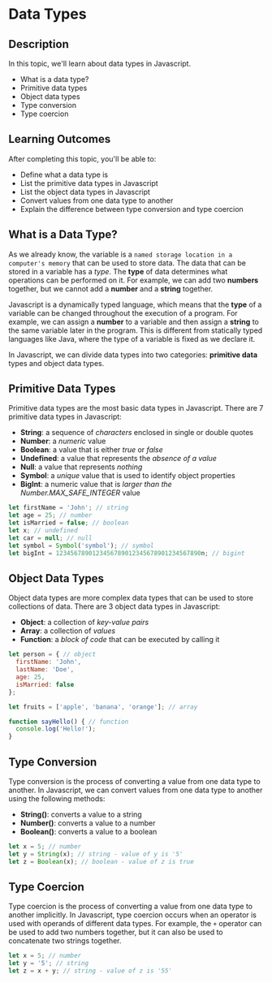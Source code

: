 # Data Types

## Description

In this topic, we'll learn about data types in Javascript.
- What is a data type?
- Primitive data types
- Object data types
- Type conversion
- Type coercion

## Learning Outcomes

After completing this topic, you'll be able to:
- Define what a data type is
- List the primitive data types in Javascript
- List the object data types in Javascript
- Convert values from one data type to another
- Explain the difference between type conversion and type coercion

## What is a Data Type?

As we already know, the variable is a `named storage location in a computer's memory` that can be used to store data. The data that can be stored in a variable has a *type*. The **type** of data determines what operations can be performed on it. For example, we can add two **numbers** together, but we cannot add a **number** and a **string** together.

Javascript is a dynamically typed language, which means that the **type** of a variable can be changed throughout the execution of a program. For example, we can assign a **number** to a variable and then assign a **string** to the same variable later in the program. This is different from statically typed languages like Java, where the type of a variable is fixed as we declare it.

In Javascript, we can divide data types into two categories: **primitive data** types and object data types.

## Primitive Data Types

Primitive data types are the most basic data types in Javascript. There are 7 primitive data types in Javascript:

- **String**: a sequence of *characters* enclosed in single or double quotes
- **Number**: a *numeric* value
- **Boolean**: a value that is either *true* or *false*
- **Undefined**: a value that represents the *absence of a value*
- **Null**: a value that represents *nothing*
- **Symbol**: a *unique* value that is used to identify object properties
- **BigInt**: a numeric value that is *larger than the Number.MAX_SAFE_INTEGER* value

```javascript
let firstName = 'John'; // string
let age = 25; // number
let isMarried = false; // boolean
let x; // undefined
let car = null; // null
let symbol = Symbol('symbol'); // symbol
let bigInt = 1234567890123456789012345678901234567890n; // bigint
```

## Object Data Types

Object data types are more complex data types that can be used to store collections of data. There are 3 object data types in Javascript:

- **Object**: a collection of *key-value pairs*
- **Array**: a collection of *values*
- **Function**: a *block of code* that can be executed by calling it

```javascript
let person = { // object
  firstName: 'John',
  lastName: 'Doe',
  age: 25,
  isMarried: false
};

let fruits = ['apple', 'banana', 'orange']; // array

function sayHello() { // function
  console.log('Hello!');
}
```

## Type Conversion

Type conversion is the process of converting a value from one data type to another. In Javascript, we can convert values from one data type to another using the following methods:

- **String()**: converts a value to a string
- **Number()**: converts a value to a number
- **Boolean()**: converts a value to a boolean

```javascript
let x = 5; // number
let y = String(x); // string - value of y is '5'
let z = Boolean(x); // boolean - value of z is true
```

## Type Coercion

Type coercion is the process of converting a value from one data type to another implicitly. In Javascript, type coercion occurs when an operator is used with operands of different data types. For example, the `+` operator can be used to add two numbers together, but it can also be used to concatenate two strings together.

```javascript
let x = 5; // number
let y = '5'; // string
let z = x + y; // string - value of z is '55'
```
